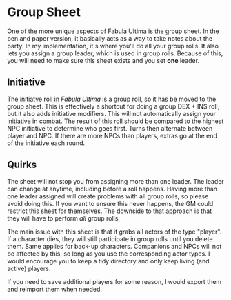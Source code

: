 # Group Sheet

One of the more unique aspects of Fabula Ultima is the group sheet. In the pen and paper version, it basically acts as a way to take notes about the party. In my implementation, it's where you'll do all your group rolls. It also lets you assign a group leader, which is used in group rolls. Because of this, you will need to make sure this sheet exists and you set **one** leader.

## Initiative

The initiatve roll in _Fabula Ultima_ is a group roll, so it has be moved to the group sheet. This is effectively a shortcut for doing a group DEX + INS roll, but it also adds initiative modifiers. This will not automatically assign your initiative in combat. The result of this roll should be compared to the highest NPC initiative to determine who goes first. Turns then alternate between player and NPC. If there are more NPCs than players, extras go at the end of the initiative each round.

## Quirks

The sheet will not stop you from assigning more than one leader. The leader can change at anytime, including before a roll happens. Having more than one leader assigned will create problems with all group rolls, so please avoid doing this. If you want to ensure this never happens, the GM could restrict this sheet for themselves. The downside to that approach is that they will have to perform _all_ group rolls.

The main issue with this sheet is that it grabs all actors of the type "player". If a character dies, they will still participate in group rolls until you delete them. Same applies for back-up characters. Companions and NPCs will not be affected by this, so long as you use the corresponding actor types. I would encourage you to keep a tidy directory and only keep living (and active) players.

If you need to save additional players for some reason, I would export them and reimport them when needed.
